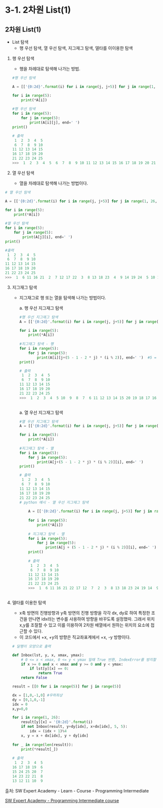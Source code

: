 # 3-1. 2차원 List(1)

## 2차원 List(1)

- List 탐색
  - 행 우선 탐색, 열 우선 탐색, 지그재그 탐색, 델타를 이이용한 탐색

1. 행 우선 탐색

   - 행을 차례대로 탐색해 나가는 방법.

   ```python
   #행 우선 탐색
   
   A = [['{0:2d}'.format(i) for i in range(j, j+5)] for j in range(1, 26, 5)]
   
   for i in range(5):
       print(*A[i])
       
   #행 우선 탐색
   for i in range(5):
       for j in range(5):
           print(A[i][j], end=' ')
   print()
   
   # 출력
    1  2  3  4  5
    6  7  8  9 10
   11 12 13 14 15
   16 17 18 19 20
   21 22 23 24 25
   >>>  1  2  3  4  5  6  7  8  9 10 11 12 13 14 15 16 17 18 19 20 21 22 23 24 25
   ```

   

2. 열 우선 탐색
   - 열을 차례대로 탐색해 나가는 방법이다.

```python
# 열 우선 탐색

A = [['{0:2d}'.format(i) for i in range(j, j+5)] for j in range(1, 26, 5)]

for i in range(5):
    print(*A[i])
    
#열 우선 탐색
for i in range(5):
    for j in range(5):
        print(A[j][i], end=' ')
print()

#출력
 1  2  3  4  5
 6  7  8  9 10
11 12 13 14 15
16 17 18 19 20
21 22 23 24 25
>>>  1  6 11 16 21  2  7 12 17 22  3  8 13 18 23  4  9 14 19 24  5 10 15 20 25
```



3. 지그재그 탐색

   - 지그재그로 행 또는 열을 탐색해 나가는 방법이다.

     a. 행 우선 지그재그 탐색

     ```python
     #행 우선 지그재그 탐색
     A = [['{0:2d}'.format(i) for i in range(j, j+5)] for j in range(1, 26, 5)]
     
     for i in range(5):
         print(*A[i])
         
     #지그재그 탐색 - 행
     for i in range(5):
         for j in range(5):
             print(A[i][j+(5 - 1 - 2 * j) * (i % 2)], end=' ')	#5 = 행의 길이
     print()
     
     # 출력
      1  2  3  4  5
      6  7  8  9 10
     11 12 13 14 15
     16 17 18 19 20
     21 22 23 24 25
     >>>  1  2  3  4  5 10  9  8  7  6 11 12 13 14 15 20 19 18 17 16 21 22 23 24 25
             
     ```

     a. 열 우선 지그재그 탐색

     ```python
     #열 우선 지그재그 탐색
     A = [['{0:2d}'.format(i) for i in range(j, j+5)] for j in range(1, 26, 5)]
     
     for i in range(5):
         print(*A[i])
         
     #지그재그 탐색 - 열
     for i in range(5):
         for j in range(5):
             print(A[j+(5 - 1 - 2 * j) * (i % 2)][i], end=' ')
     print()
     
     # 출력
      1  2  3  4  5
      6  7  8  9 10
     11 12 13 14 15
     16 17 18 19 20
     21 22 23 24 25
     # python 예시 - 열 우선 지그재그 탐색
         
         A = [['{0:2d}'.format(i) for i in range(j, j+5)] for j in range(1, 26, 5)]
         
         for i in range(5):
             print(*A[i])
             
         # 지그재그 탐색 - 열
         for i in range(5):
             for j in range(5):
                 print(A[j + (5 - 1 - 2 * j) * (i % 2)][i], end=' ')
         print()
         
         # 출력
          1  2  3  4  5
          6  7  8  9 10
         11 12 13 14 15
         16 17 18 19 20
         21 22 23 24 25
         >>>  1  6 11 16 21 22 17 12  7  2  3  8 13 18 23 24 19 14  9  4  5 10 15 20 25
             
     ```



4. 델타를 이용한 탐색

   - x축 방면의 진행방향과 y축 방면의 진행 방향을 각각 dx, dy로 하여 특정한 조건을 만나면 idx라는 변수를 사용하여 방향을 바꾸도록 설정했따. 그래서 위치 x,y를 조절할 수 있고 이를 이용하여 2차원 배열에서 원하는 위치의 요소에 접근할 수 있다.
   - 이 코드에서 +x, +y의 방향은 직교좌표계에서 +x, -y 방향이다.

   ```python
   # 달팽이 모양으로 출력
   
   def Inbox(lst, y, x, xmax, ymax):
       # 0 <= x < xmax, 0 <= y < ymax 일때 True 반환, IndexError를 방지할 수 있다.
       if x >= 0 and x < xmax and y >= 0 and y < ymax:
           if lst[y][x] == 0:
               return True
       return False
   
   result = [[0 for i in range(5)] for j in range(5)]
   
   dx = [1,0,-1,0] #우하좌상
   dy = [0,1,0,-1]
   idx = 0
   x,y=0,0
   
   for i in range(1, 26):
       result[y][x] = '{0:2d}'.format(i)
       if not Inbox(result, y+dy[idx], x+dx[idx], 5, 5):
           idx = (idx + 1)%4
       x, y = x + dx[idx], y + dy[idx]
       
   for _ in range(len(result)):
       print(*result[_])
       
   # 출력
    1  2  3  4  5
   16 17 18 19  6
   15 24 25 20  7
   14 23 22 21  8
   13 12 11 10  9
   ```

   

출처: SW Expert Academy - Learn - Course - Programming Intermediate

[SW Expert Academy - Programming Intermediate course](https://swexpertacademy.com/main/learn/course/subjectList.do?courseId=AVuPDN86AAXw5UW6)
